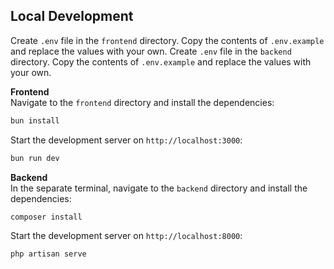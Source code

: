 ## Local Development
Create `.env` file in the `frontend` directory. Copy the contents of `.env.example` and replace the values with your own.
Create `.env` file in the `backend` directory. Copy the contents of `.env.example` and replace the values with your own.

**Frontend**
<br>
Navigate to the `frontend` directory and install the dependencies:
```bash
bun install
```
Start the development server on `http://localhost:3000`:
```bash
bun run dev
```

**Backend**
<br>
In the separate terminal, navigate to the `backend` directory and install the dependencies:
```bash
composer install
```
Start the development server on `http://localhost:8000`:
```bash
php artisan serve
```

